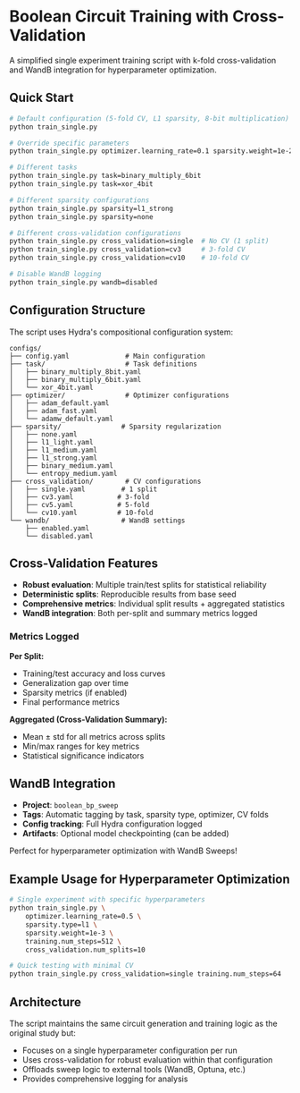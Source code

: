 # Boolean Circuit Training with Cross-Validation

A simplified single experiment training script with k-fold cross-validation and WandB integration for hyperparameter optimization.

## Quick Start

```bash
# Default configuration (5-fold CV, L1 sparsity, 8-bit multiplication)
python train_single.py

# Override specific parameters
python train_single.py optimizer.learning_rate=0.1 sparsity.weight=1e-2

# Different tasks
python train_single.py task=binary_multiply_6bit
python train_single.py task=xor_4bit

# Different sparsity configurations
python train_single.py sparsity=l1_strong
python train_single.py sparsity=none

# Different cross-validation configurations
python train_single.py cross_validation=single  # No CV (1 split)
python train_single.py cross_validation=cv3     # 3-fold CV
python train_single.py cross_validation=cv10    # 10-fold CV

# Disable WandB logging
python train_single.py wandb=disabled
```

## Configuration Structure

The script uses Hydra's compositional configuration system:

```
configs/
├── config.yaml              # Main configuration
├── task/                    # Task definitions
│   ├── binary_multiply_8bit.yaml
│   ├── binary_multiply_6bit.yaml
│   └── xor_4bit.yaml
├── optimizer/               # Optimizer configurations  
│   ├── adam_default.yaml
│   ├── adam_fast.yaml
│   └── adamw_default.yaml
├── sparsity/               # Sparsity regularization
│   ├── none.yaml
│   ├── l1_light.yaml
│   ├── l1_medium.yaml
│   ├── l1_strong.yaml
│   ├── binary_medium.yaml
│   └── entropy_medium.yaml
├── cross_validation/        # CV configurations
│   ├── single.yaml         # 1 split
│   ├── cv3.yaml           # 3-fold
│   ├── cv5.yaml           # 5-fold
│   └── cv10.yaml          # 10-fold
└── wandb/                  # WandB settings
    ├── enabled.yaml
    └── disabled.yaml
```

## Cross-Validation Features

- **Robust evaluation**: Multiple train/test splits for statistical reliability
- **Deterministic splits**: Reproducible results from base seed
- **Comprehensive metrics**: Individual split results + aggregated statistics
- **WandB integration**: Both per-split and summary metrics logged

### Metrics Logged

**Per Split:**
- Training/test accuracy and loss curves
- Generalization gap over time
- Sparsity metrics (if enabled)
- Final performance metrics

**Aggregated (Cross-Validation Summary):**
- Mean ± std for all metrics across splits
- Min/max ranges for key metrics
- Statistical significance indicators

## WandB Integration

- **Project**: `boolean_bp_sweep`
- **Tags**: Automatic tagging by task, sparsity type, optimizer, CV folds
- **Config tracking**: Full Hydra configuration logged
- **Artifacts**: Optional model checkpointing (can be added)

Perfect for hyperparameter optimization with WandB Sweeps!

## Example Usage for Hyperparameter Optimization

```bash
# Single experiment with specific hyperparameters
python train_single.py \
    optimizer.learning_rate=0.5 \
    sparsity.type=l1 \
    sparsity.weight=1e-3 \
    training.num_steps=512 \
    cross_validation.num_splits=10

# Quick testing with minimal CV
python train_single.py cross_validation=single training.num_steps=64
```

## Architecture

The script maintains the same circuit generation and training logic as the original study but:
- Focuses on a single hyperparameter configuration per run
- Uses cross-validation for robust evaluation within that configuration
- Offloads sweep logic to external tools (WandB, Optuna, etc.)
- Provides comprehensive logging for analysis